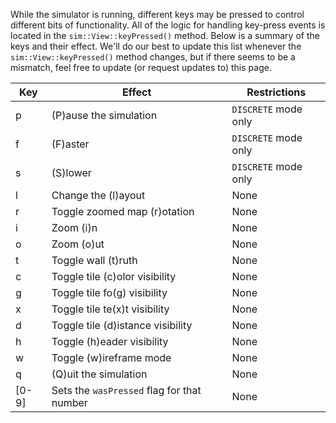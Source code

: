 While the simulator is running, different keys may be pressed to control
different bits of functionality.  All of the logic for handling key-press
events is located in the `sim::View::keyPressed()` method. Below is a summary
of the keys and their effect. We'll do our best to update this list whenever
the `sim::View::keyPressed()` method changes, but if there seems to be a
mismatch, feel free to update (or request updates to) this page.

| Key   | Effect                                     | Restrictions               |
|-------|--------------------------------------------|----------------------------|
| p     | (P)ause the simulation                     | `DISCRETE` mode only       |
| f     | (F)aster                                   | `DISCRETE` mode only       |
| s     | (S)lower                                   | `DISCRETE` mode only       |
| l     | Change the (l)ayout                        | None                       |
| r     | Toggle zoomed map (r)otation               | None                       |
| i     | Zoom (i)n                                  | None                       |
| o     | Zoom (o)ut                                 | None                       |
| t     | Toggle wall (t)ruth                        | None                       |
| c     | Toggle tile (c)olor visibility             | None                       |
| g     | Toggle tile fo(g) visibility               | None                       |
| x     | Toggle tile te(x)t visibility              | None                       |
| d     | Toggle tile (d)istance visibility          | None                       |
| h     | Toggle (h)eader visibility                 | None                       |
| w     | Toggle (w)ireframe mode                    | None                       |
| q     | (Q)uit the simulation                      | None                       |
| [0-9] | Sets the `wasPressed` flag for that number | None                       |
